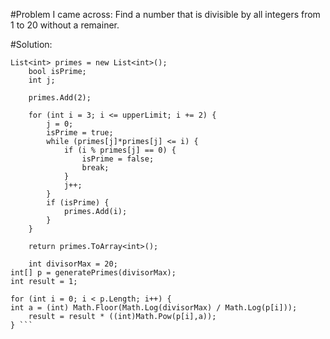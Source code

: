 #Problem I came across: Find a number that is divisible by all integers from 1 to 20 without a remainer. 

#Solution:
```private int[] generatePrimes(int upperLimit){
List<int> primes = new List<int>();
    bool isPrime;
    int j;
 
    primes.Add(2);
 
    for (int i = 3; i <= upperLimit; i += 2) {
        j = 0;
        isPrime = true;
        while (primes[j]*primes[j] <= i) {
            if (i % primes[j] == 0) {
                isPrime = false;
                break;
            }
            j++;
        }
        if (isPrime) {
            primes.Add(i);
        }
    }
 
    return primes.ToArray<int>();
    
    int divisorMax = 20;
int[] p = generatePrimes(divisorMax);
int result = 1;
 
for (int i = 0; i < p.Length; i++) {
int a = (int) Math.Floor(Math.Log(divisorMax) / Math.Log(p[i]));
    result = result * ((int)Math.Pow(p[i],a));
} ```

